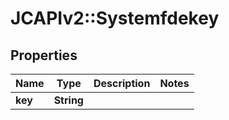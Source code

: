 # JCAPIv2::Systemfdekey

## Properties
Name | Type | Description | Notes
------------ | ------------- | ------------- | -------------
**key** | **String** |  | 

